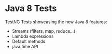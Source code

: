 # Java 8 Tests

TestNG Tests showcasing the new Java 8 features:

* Streams (filters, map, reduce...)
* Lambda expressions
* Default methods
* java.time API
